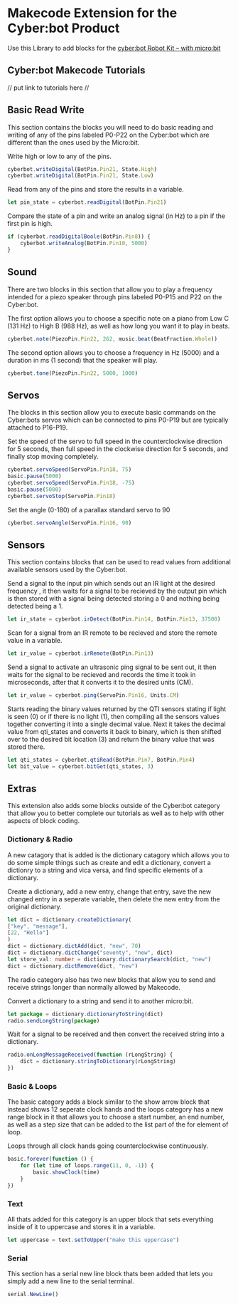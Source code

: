 # Makecode Extension for the Cyber:bot Product
Use this Library to add blocks for the [cyber:bot Robot Kit – with micro:bit](https://www.parallax.com/product/cyberbot-robot-kit-with-microbit/)

## Cyber:bot Makecode Tutorials
// put link to tutorials here //

## Basic Read Write
This section contains the blocks you will need to do basic reading and writing of any of the pins labeled P0-P22 on the Cyber:bot which are different than the ones used by the Micro:bit.

Write high or low to any of the pins.
```typescript
cyberbot.writeDigital(BotPin.Pin21, State.High)
cyberbot.writeDigital(BotPin.Pin21, State.Low)
```
Read from any of the pins and store the results in a variable.
```typescript
let pin_state = cyberbot.readDigital(BotPin.Pin21)
```
Compare the state of a pin and write an analog signal (in Hz) to a pin if the first pin is high.
```typescript
if (cyberbot.readDigitalBoole(BotPin.Pin8)) {
    cyberbot.writeAnalog(BotPin.Pin10, 5000)
}
```

## Sound
There are two blocks in this section that allow you to play a frequency intended for a piezo speaker through pins labeled P0-P15 and P22 on the Cyber:bot.

The first option allows you to choose a specific note on a piano from Low C (131 Hz) to High B (988 Hz), as well as how long you want it to play in beats.
```typescript
cyberbot.note(PiezoPin.Pin22, 262, music.beat(BeatFraction.Whole))
```
The second option allows you to choose a frequency in Hz (5000) and a duration in ms (1 second) that the speaker will play.
```typescript
cyberbot.tone(PiezoPin.Pin22, 5000, 1000)
```
## Servos
The blocks in this section allow you to execute basic commands on the Cyber:bots servos which can be connected to pins P0-P19 but are typically attached to P16-P19.

Set the speed of the servo to full speed in the counterclockwise direction for 5 seconds, then full speed in the clockwise direction for 5 seconds, and finally stop moving completely.
```typescript
cyberbot.servoSpeed(ServoPin.Pin18, 75)
basic.pause(5000)
cyberbot.servoSpeed(ServoPin.Pin18, -75)
basic.pause(5000)
cyberbot.servoStop(ServoPin.Pin18)
```
Set the angle (0-180) of a parallax standard servo to 90
```typescript
cyberbot.servoAngle(ServoPin.Pin16, 90)
```

## Sensors
This section contains blocks that can be used to read values from additional available sensors used by the Cyber:bot.

Send a signal to the input pin which sends out an IR light at the desired frequency , it then waits for a signal to be recieved by the output pin which is then stored with a signal being detected storing a 0 and nothing being detected being a 1.
```typescript
let ir_state = cyberbot.irDetect(BotPin.Pin14, BotPin.Pin13, 37500)
```
Scan for a signal from an IR remote to be recieved and store the remote value in a variable.
```typescript
let ir_value = cyberbot.irRemote(BotPin.Pin13)
```
Send a signal to activate an ultrasonic ping signal to be sent out, it then waits for the signal to be recieved and records the time it took in microseconds, after that it converts it to the desired units (CM).
```typescript
let ir_value = cyberbot.ping(ServoPin.Pin16, Units.CM)
```
Starts reading the binary values returned by the QTI sensors stating if light is seen (0) or if there is no light (1), then compiling all the sensors values together converting it into a single decimal value. Next it takes the decimal value from qti_states and converts it back to binary, which is then shifted over to the desired bit location (3) and return the binary value that was stored there.
```typescript
let qti_states = cyberbot.qtiRead(BotPin.Pin7, BotPin.Pin4)
let bit_value = cyberbot.bitGet(qti_states, 3)
```

## Extras
This extension also adds some blocks outside of the Cyber:bot category that allow you to better complete our tutorials as well as to help with other aspects of block coding.

### Dictionary & Radio
A new catagory that is added is the dictionary catagory which allows you to do some simple things such as create and edit a dictionary, convert a dictionry to a string and vica versa, and find specific elements of a dictionary.

Create a dictionary, add a new entry, change that entry, save the new changed entry in a seperate variable, then delete the new entry from the original dictionary.
```typescript
let dict = dictionary.createDictionary(
["key", "message"],
[22, "Hello"]
)
dict = dictionary.dictAdd(dict, "new", 70)
dict = dictionary.dictChange("seventy", "new", dict)
let store_val: number = dictionary.dictionarySearch(dict, "new")
dict = dictionary.dictRemove(dict, "new")
```
The radio category also has two new blocks that allow you to send and receive strings longer than normally allowed by Makecode.

Convert a dictionary to a string and send it to another micro:bit.
```typescript
let package = dictionary.dictionaryToString(dict)
radio.sendLongString(package)
```
Wait for a signal to be received and then convert the received string into a dictionary.
```typescript
radio.onLongMessageReceived(function (rLongString) {
    dict = dictionary.stringToDictionary(rLongString)
})
```

### Basic & Loops
The basic category adds a block similar to the show arrow block that instead shows 12 seperate clock hands and the loops category has a new range block in it that allows you to choose a start number, an end number, as well as a step size that can be added to the list part of the for element of loop.

Loops through all clock hands going counterclockwise continuously.
```typescript
basic.forever(function () {
    for (let time of loops.range(11, 0, -1)) {
        basic.showClock(time)
    }
})
```

### Text
All thats added for this category is an upper block that sets everything inside of it to uppercase and stores it in a variable.
```typescript
let uppercase = text.setToUpper("make this uppercase")
```

### Serial
This section has a serial new line block thats been added that lets you simply add a new line to the serial terminal.
```typescript
serial.NewLine()
```
